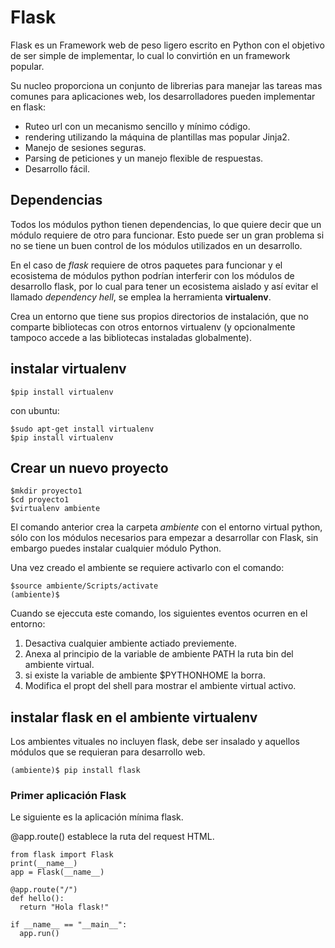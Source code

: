 # Flask
Flask es un Framework web de peso ligero escrito en Python con el objetivo de ser simple de implementar, lo cual lo convirtión en un framework popular.

Su nucleo proporciona un conjunto de librerias para manejar las tareas mas comunes para aplicaciones web, los desarrolladores pueden implementar en flask:

- Ruteo url con un mecanismo sencillo y mínimo código.
- rendering utilizando la máquina de plantillas mas popular Jinja2.
- Manejo de sesiones seguras.
- Parsing de peticiones y un manejo flexible de respuestas.
- Desarrollo fácil.

## Dependencias
Todos los módulos python tienen dependencias, lo que quiere decir que un módulo requiere de otro para funcionar. Esto puede ser un gran problema si no se tiene un buen control de los módulos utilizados en un desarrollo.

En el caso de *flask* requiere de otros paquetes para funcionar y el ecosistema de módulos python podrían interferir con los módulos de desarrollo flask, por lo cual para tener un ecosistema  aislado y así evitar el llamado *dependency hell*, se emplea la herramienta **virtualenv**.

Crea un entorno que tiene sus propios directorios de instalación, que no comparte bibliotecas con otros entornos virtualenv (y opcionalmente tampoco accede a las bibliotecas instaladas globalmente).

## instalar virtualenv

```
$pip install virtualenv
```
con ubuntu:
```
$sudo apt-get install virtualenv
$pip install virtualenv
```

## Crear un nuevo proyecto

```
$mkdir proyecto1
$cd proyecto1
$virtualenv ambiente
```
El comando anterior crea la carpeta *ambiente* con el entorno virtual python, sólo con los módulos necesarios para empezar  a desarrollar con Flask, sin embargo puedes instalar cualquier módulo Python.

Una vez creado el ambiente se requiere activarlo con el comando:

```
$source ambiente/Scripts/activate
(ambiente)$
```
Cuando se ejeccuta este comando, los siguientes eventos ocurren en el entorno:

1. Desactiva cualquier ambiente actiado previemente.
2. Anexa al principio de la variable de ambiente PATH la ruta bin del ambiente virtual.
3. si existe la variable de ambiente  $PYTHONHOME la borra.
4. Modifica el propt del shell para mostrar el ambiente virtual activo.

## instalar flask en el ambiente virtualenv

Los ambientes vituales no incluyen flask, debe ser insalado y aquellos módulos que se requieran para desarrollo web.

```
(ambiente)$ pip install flask
```

### Primer aplicación Flask

Le siguiente es la aplicación mínima flask.

@app.route() establece la ruta del request HTML.

```
from flask import Flask
print(__name__)
app = Flask(__name__)

@app.route("/")
def hello():
  return "Hola flask!"

if __name__ == "__main__":
  app.run()

```
